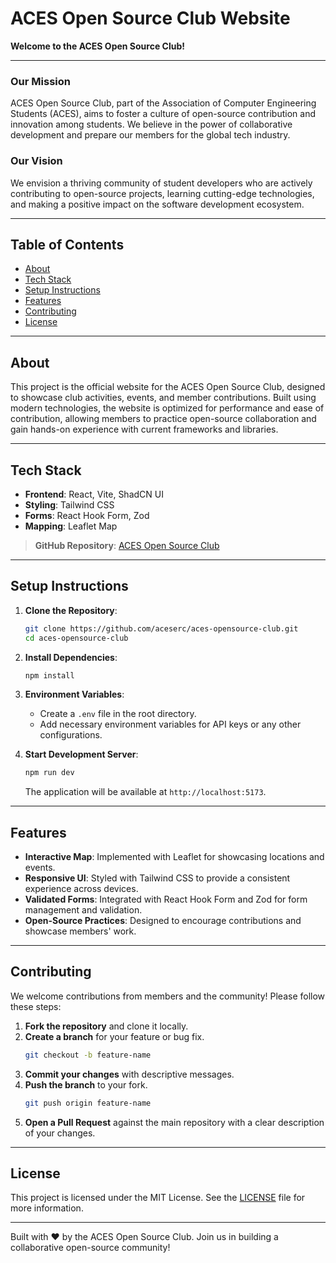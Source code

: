 # ACES Open Source Club Website

**Welcome to the ACES Open Source Club!**

---

### Our Mission
ACES Open Source Club, part of the Association of Computer Engineering Students (ACES), aims to foster a culture of open-source contribution and innovation among students. We believe in the power of collaborative development and prepare our members for the global tech industry.

### Our Vision
We envision a thriving community of student developers who are actively contributing to open-source projects, learning cutting-edge technologies, and making a positive impact on the software development ecosystem.

---

## Table of Contents

- [About](#about)
- [Tech Stack](#tech-stack)
- [Setup Instructions](#setup-instructions)
- [Features](#features)
- [Contributing](#contributing)
- [License](#license)

---

## About

This project is the official website for the ACES Open Source Club, designed to showcase club activities, events, and member contributions. Built using modern technologies, the website is optimized for performance and ease of contribution, allowing members to practice open-source collaboration and gain hands-on experience with current frameworks and libraries.

---

## Tech Stack

- **Frontend**: React, Vite, ShadCN UI
- **Styling**: Tailwind CSS
- **Forms**: React Hook Form, Zod
- **Mapping**: Leaflet Map

> **GitHub Repository**: [ACES Open Source Club](https://github.com/aceserc/aces-opensource-club)

---

## Setup Instructions

1. **Clone the Repository**:
    ```bash
    git clone https://github.com/aceserc/aces-opensource-club.git
    cd aces-opensource-club
    ```

2. **Install Dependencies**:
    ```bash
    npm install
    ```

3. **Environment Variables**:
   - Create a `.env` file in the root directory.
   - Add necessary environment variables for API keys or any other configurations.

4. **Start Development Server**:
    ```bash
    npm run dev
    ```
    The application will be available at `http://localhost:5173`.

---

## Features

- **Interactive Map**: Implemented with Leaflet for showcasing locations and events.
- **Responsive UI**: Styled with Tailwind CSS to provide a consistent experience across devices.
- **Validated Forms**: Integrated with React Hook Form and Zod for form management and validation.
- **Open-Source Practices**: Designed to encourage contributions and showcase members' work.

---

## Contributing

We welcome contributions from members and the community! Please follow these steps:

1. **Fork the repository** and clone it locally.
2. **Create a branch** for your feature or bug fix.
    ```bash
    git checkout -b feature-name
    ```
3. **Commit your changes** with descriptive messages.
4. **Push the branch** to your fork.
    ```bash
    git push origin feature-name
    ```
5. **Open a Pull Request** against the main repository with a clear description of your changes.

---

## License

This project is licensed under the MIT License. See the [LICENSE](LICENSE) file for more information.

---

Built with ❤️ by the ACES Open Source Club. Join us in building a collaborative open-source community!
